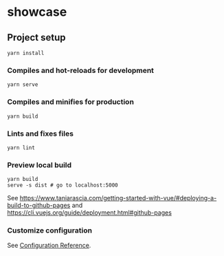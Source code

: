 # showcase

## Project setup

```
yarn install
```

### Compiles and hot-reloads for development

```
yarn serve
```

### Compiles and minifies for production

```
yarn build
```

### Lints and fixes files

```
yarn lint
```

### Preview local build

```
yarn build
serve -s dist # go to localhost:5000
```

See https://www.taniarascia.com/getting-started-with-vue/#deploying-a-build-to-github-pages and https://cli.vuejs.org/guide/deployment.html#github-pages

### Customize configuration

See [Configuration Reference](https://cli.vuejs.org/config/).
